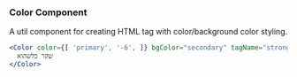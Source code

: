 ### Color Component

A util component for creating HTML tag with color/background color styling.

```jsx
<Color color={[ 'primary', '-6', ]} bgColor="secondary" tagName="strong" >
  שקר כלשהוא
</Color>
```
